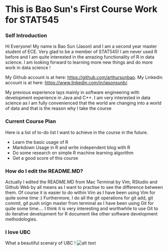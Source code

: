 This is Bao Sun's First Course Work for STAT545
=====================

### Self Introduction
Hi Everyone!
My name is Bao Sun (Jason) and I am a second year master student of ECE. Very glad to be a member of STAT545!
I am never used R before and I am quite interested in the amazing functionality of R in data science.
I am looking forward to learning more new things and do more work in data science !

My Github account is at here: <https://github.com/arthursunbao>.
My Linkedin account is at here: <https://www.linkedin.com/in/jasonsunb/>.

My previous experience lays mainly in software engineering with development experience in Java and C++. I am very interested in data science as I am fully convenienced that the world are changing into a world of data and that is the reason why I take the course

### Current Course Plan
Here is a list of to-do list I want to achieve in the course in the future.
- Learn the basic usage of R
- Markdown Usage in R and write independent blog with R
- Do some research on simple R machine learning algorithm
- Get a good score of this course

### How do I edit the README.MD?
Actually I edited the README.MD from Mac Terminal by Vim, RStudio and Github Web by all means as I want to practise to see the difference between them. 
Of course it is easier to do within Vim as I have been using Vim for quite some time :)
Furthermore, I do all the git operations for git add, git commit, git push orign master from terminal as I have been using Git for quite some time....
I think it is very interesting and worthwhile to use Git to do iterative development for R document like other software development methodologies. 

### I love UBC
What a beautiful scenary of UBC !
![alt text](https://www.ubc.ca/_assets/img/martha-piper-plaza-1920x700.jpg "A nice picture of UBC")

